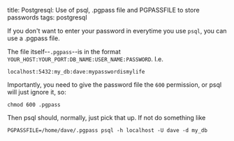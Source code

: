title: Postgresql: Use of psql, .pgpass file and PGPASSFILE to store passwords
tags: postgresql

If you don't want to enter your password in everytime you use `psql`, you can use a .pgpass file.

The file itself--`.pgpass`--is in the format `YOUR_HOST:YOUR_PORT:DB_NAME:USER_NAME:PASSWORD`. I.e.

    localhost:5432:my_db:dave:mypasswordismylife

Importantly, you need to give the password file the `600` permission, or psql will just ignore it, so:

    chmod 600 .pgpass

Then psql should, normally, just pick that up. If not do something like 

    PGPASSFILE=/home/dave/.pgpass psql -h localhost -U dave -d my_db 
